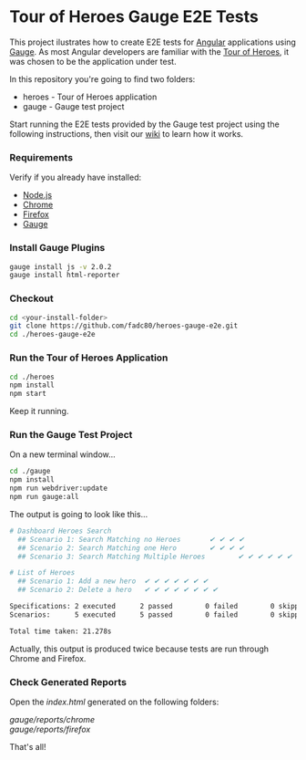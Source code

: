 # Tour of Heroes Gauge E2E Tests

This project ilustrates how to create E2E tests for [Angular][2] applications using [Gauge][1]. As most Angular developers are familiar with the [Tour of Heroes][3], it was chosen to be the application under test.

In this repository you're going to find two folders:

* heroes - Tour of Heroes application
* gauge - Gauge test project 

Start running the E2E tests provided by the Gauge test project using the following instructions, then visit our [wiki][4] to learn how it works.

### Requirements

Verify if you already have installed: 

* [Node.js][5]
* [Chrome][6] 
* [Firefox][7]
* [Gauge][8]

### Install Gauge Plugins  

```bash
gauge install js -v 2.0.2
gauge install html-reporter
```

### Checkout

```bash
cd <your-install-folder>
git clone https://github.com/fadc80/heroes-gauge-e2e.git
cd ./heroes-gauge-e2e
```

### Run the Tour of Heroes Application

```bash
cd ./heroes
npm install
npm start
```
Keep it running.

### Run the Gauge Test Project

On a new terminal window...

```bash
cd ./gauge
npm install
npm run webdriver:update
npm run gauge:all
```

The output is going to look like this...

```bash
# Dashboard Heroes Search
  ## Scenario 1: Search Matching no Heroes       ✔ ✔ ✔ ✔
  ## Scenario 2: Search Matching one Hero        ✔ ✔ ✔ ✔
  ## Scenario 3: Search Matching Multiple Heroes        ✔ ✔ ✔ ✔ ✔ ✔ ✔

# List of Heroes
  ## Scenario 1: Add a new hero  ✔ ✔ ✔ ✔ ✔ ✔ ✔
  ## Scenario 2: Delete a hero   ✔ ✔ ✔ ✔ ✔ ✔ ✔ ✔

Specifications: 2 executed      2 passed        0 failed        0 skipped
Scenarios:      5 executed      5 passed        0 failed        0 skipped

Total time taken: 21.278s
```

Actually, this output is produced twice because tests are run through Chrome and Firefox.

### Check Generated Reports

Open the *index.html* generated on the following folders:  

*gauge/reports/chrome*  
*gauge/reports/firefox*

That's all!

[1]:https://gauge.org/index.html
[2]:https://angular.io/
[3]:https://angular.io/tutorial#tutorial-tour-of-heroes
[4]:https://github.com/fadc80/heroes-gauge-e2e/wiki
[5]:https://nodejs.org/
[6]:https://www.google.com/chrome
[7]:https://www.mozilla.org
[8]:https://gauge.org/get-started.html
